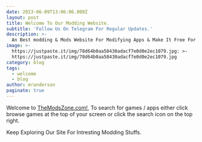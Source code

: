 ```yaml
---
date: 2023-06-09T13:06:06.000Z
layout: post
title: Welcome To Our Modding Website.
subtitle: 'Follow Us On Telegram For Regular Updates.'
description: >-
  An Best modding & Mods Website For Modifying Apps & Make It Free For Everyone.
image: >-
  https://justpaste.it/img/78d64b0aa58430adacf7e0d0e2ec1079.jpg: >-
  https://justpaste.it/img/78d64b0aa58430adacf7e0d0e2ec1079.jpg
category: blog
tags:
  - welcome
  - blog
author: mranderson
paginate: true
---
```

Welcome to <a href="#">TheModsZone.com!</a>, To search for games / apps either click browse games at the top of your screen or click the search icon on the top right.


Keep Exploring Our Site For Intresting Modding Stuffs.
